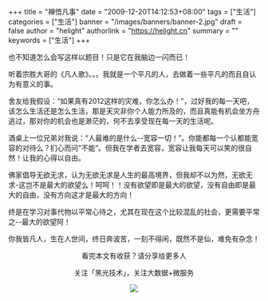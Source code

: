 +++
title = "禅悟凡事"
date = "2009-12-20T14:12:53+08:00"
tags = ["生活"]
categories = ["生活"]
banner = "/images/banners/banner-2.jpg"
draft = false
author = "helight"
authorlink = "https://helight.cn"
summary = ""
keywords = ["生活"]
+++

也不知道怎么会写这样以题目！只是它在我脑边一闪而已！

听着宗胜大哥的《凡人歌》。。。我就是一个平凡的人，去做着一些平凡的而且自认为有意义的事。
<!--more-->
舍友给我假设：“如果真有2012这样的灾难，你怎么办！”，过好我的每一天吧，该怎么生活还是怎么生活，那是天灾非你个人能力所及的，而且真能有机会坐方舟逃过，那对你的机会也是渺茫的，何不去享受现在每一天的生活呢。

酒桌上一位兄弟对我说：“人最难的是什么--宽容一切！”。你能都每一个认都能宽容的对待么？扪心而问“不能”。但我在学者去宽容，宽容让我每天可以笑的很自然！让我的心得以自由。

佛家倡导无欲无求，认为无欲无求是人生的最高境界，但我却不以为然，无欲无求-这岂不是最大的欲望么！呵呵！！没有欲望即是最大的欲望，没有自由即是最大的自由，没有方向这才是最大的方向！

终是在学习对事代物以平常心待之，尤其在现在这个比较混乱的社会，更需要平常之--最大的欲望阿！

你我皆凡人，生在人世间，终日奔波苦，一刻不得闲，既然不是仙，难免有杂念！


<center>
看完本文有收获？请分享给更多人<br>

关注「黑光技术」，关注大数据+微服务<br>

![](/images/qrcode_helight_tech.jpg)
</center>
